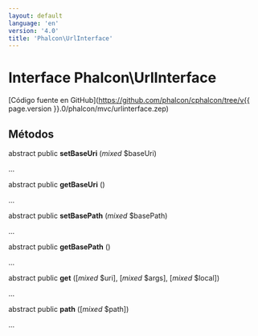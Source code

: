 ```yaml
---
layout: default
language: 'en'
version: '4.0'
title: 'Phalcon\UrlInterface'
---
```


# Interface **Phalcon\UrlInterface**

[Código fuente en GitHub](https://github.com/phalcon/cphalcon/tree/v{{ page.version }}.0/phalcon/mvc/urlinterface.zep)

## Métodos

abstract public **setBaseUri** (*mixed* $baseUri)

...

abstract public **getBaseUri** ()

...

abstract public **setBasePath** (*mixed* $basePath)

...

abstract public **getBasePath** ()

...

abstract public **get** ([*mixed* $uri], [*mixed* $args], [*mixed* $local])

...

abstract public **path** ([*mixed* $path])

...